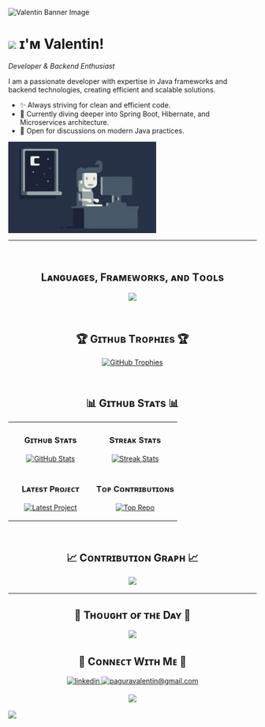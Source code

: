 <!--Banner-->
![Valentin Banner Image](https://github.com/ValentinPagura/valentin_banner/blob/main/banner.png)

<!--Header Name-->
# <img src="https://emojis.slackmojis.com/emojis/images/1531849430/4246/blob-sunglasses.gif?1531849430" width="30"/> ɪ'ᴍ Valentin! 
*Developer & Backend Enthusiast*
<br /> 

<!--Start Intro-->               
<p align="left">I am a passionate developer with expertise in Java frameworks and backend technologies, creating efficient and scalable solutions.</p>

- ✨ Always striving for clean and efficient code.
- 🌱 Currently diving deeper into Spring Boot, Hibernate, and Microservices architecture.
- 💬 Open for discussions on modern Java practices.
<!--End Intro-->

<!--Profile Count Badge-->
<p align="left">
  <img alt="Night Coding" src="https://raw.githubusercontent.com/AVS1508/AVS1508/master/assets/Night-Coding.gif" align="center"/>
</p>

---
<br />
    
<!--Languages and Tools Section-->       
<h2 align="center">Lᴀɴɢᴜᴀɢᴇs, Fʀᴀᴍᴇᴡᴏʀᴋs, ᴀɴᴅ Tᴏᴏʟs</h2> 
<p align="center">
<img width="500px" src="https://skillicons.dev/icons?i=java,spring,hibernate,maven,docker,postgres,mysql,git,vscode,intellij,linux,python,flask,django&perline=10" />
</p>
<br />



<!--Trophies Section-->   
<h2 align="center">🏆 Gɪᴛʜᴜʙ Tʀᴏᴘʜɪᴇs 🏆</h2>
<p align="center">
  <a href="https://github.com/ValentinPagura/github-profile-trophy">
    <img src="https://github-profile-trophy.vercel.app/?username=ValentinPagura&row=2&column=6&margin-w=20&margin-h=20" alt="GitHub Trophies">
  </a>
</p>
<br />

<!--Github stats Table--> 
<h2 align="center">📊 Gɪᴛʜᴜʙ Sᴛᴀᴛs 📊</h2>

<table width="100%">
  <tr>
    <td width="50%">
      <h3 align="center"><strong>Gɪᴛʜᴜʙ Sᴛᴀᴛs</strong></h3>
      <p align="center">
        <a href="https://github.com/ValentinPagura">
          <img align="center" src="https://github-readme-stats.vercel.app/api?username=ValentinPagura&count_private=true&show_icons=true&theme=nightowl" alt="GitHub Stats" />
        </a>
      </p>
    </td>
    <td width="50%">
      <h3 align="center"><strong>Sᴛʀᴇᴀᴋ Sᴛᴀᴛs</strong></h3>
      <p align="center">
        <a href="https://github.com/ValentinPagura">
          <img align="center" src="https://streak-stats.demolab.com?user=ValentinPagura&theme=nightowl" alt="Streak Stats" />
        </a>
      </p>
    </td>
  </tr>
  <tr>
    <td width="50%">
      <h3 align="center"><strong>Lᴀᴛᴇsᴛ Pʀᴏᴊᴇᴄᴛ</strong></h3>
      <p align="center">
        <a href="https://github.com/ValentinPagura/Persistencia">
          <img align="center" width="470" src="https://github-readme-stats.vercel.app/api/pin/?username=ValentinPagura&repo=Persistencia&theme=nightowl&show_owner=true" alt="Latest Project" />
        </a>
      </p>
    </td>
    <td width="50%">
      <h3 align="center"><strong>Tᴏᴘ Cᴏɴᴛʀɪʙᴜᴛɪᴏɴs</strong></h3>
      <p align="center">
        <a href="https://github.com/ValentinPagura">
          <img align="center" src="https://github-contributor-stats.vercel.app/api?username=ValentinPagura&limit=3&theme=nightowl&show_owner=true&combine_all_yearly_contributions=true" alt="Top Repo" />
        </a>
      </p>
    </td>
  </tr>
</table>
<br />

<!--Contribution Graph-->
<h2 align="center">📈 Cᴏɴᴛʀɪʙᴜᴛɪᴏɴ Gʀᴀᴘʜ 📈</h2>
<div align="center">
    <img src="https://github-readme-activity-graph.vercel.app/graph?username=ValentinPagura&bg_color=011627&color=79d3c3&line=c792ea&point=ffeb95&area=true&hide_border=false" border-radius="15">
</div>

---

<!--Dynamic Quote card updated everyday at 12 PM--> 
<h2 align="center">🌟 Tʜᴏᴜɢʜᴛ ᴏғ ᴛʜᴇ Dᴀʏ 🌟</h2>

<!--STARTS_HERE_QUOTE_CARD-->
<p align="center">
    <img src="https://readme-daily-quotes.vercel.app/api?author=Kahlil%20Gibran&quote=Progress%20lies%20not%20in%20enhancing%20what%20is,%20but%20in%20advancing%20toward%20what%20will%20be.&theme=dark&bg_color=011627&author_color=ffeb95">
</p>
<!--ENDS_HERE_QUOTE_CARD-->


<!--Contact Section--> 

<h2 align="center">🤝 Cᴏɴɴᴇᴄᴛ Wɪᴛʜ Mᴇ 🤝 </h2>
<div align="center">
 <a href="https://www.linkedin.com/in/valent%C3%ADn-pagura-b86abb27b/">
<img src="https://img.shields.io/badge/linkedin-%231E77B5.svg?&style=for-the-badge&logo=linkedin&logoColor=white" alt="linkedin" style="margin-bottom: 5px;" />
</a>
  
<a href="mailto:paguravalentin@gmail.com" target="_blank">
<img src="https://img.shields.io/badge/Gmail-D14836?style=for-the-badge&logo=gmail&logoColor=white" alt="paguravalentin@gmail.com" style="margin-bottom: 5px;" />
</a>
</div>

<!--Footer--> 
<p align="center">
  <img src="https://capsule-render.vercel.app/api?type=waving&color=gradient&height=65&section=footer"/>
</p>

  <img src="https://capsule-render.vercel.app/api?type=waving&color=gradient&height=65&section=footer"/>
</p>



